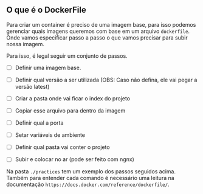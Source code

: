 ## O que é o DockerFile

Para criar um container é preciso de uma imagem base, para isso podemos gerenciar quais imagens queremos com base em um arquivo `dockerfile`. Onde vamos especificar passo a passo o que vamos precisar para subir nossa imagem.

Para isso, é legal seguir um conjunto de passos.

- [ ] Definir uma imagem base.
- [ ] Definir qual versão a ser utilizada (OBS: Caso não defina, ele vai pegar a versão latest)
- [ ] Criar a pasta onde vai ficar o index do projeto
- [ ] Copiar esse arquivo para dentro da imagem 
- [ ] Definir qual a porta 
- [ ] Setar variáveis de ambiente
- [ ] Definir qual pasta vai conter o projeto
- [ ] Subir e colocar no ar (pode ser feito com ngnx)


Na pasta `./practices` tem um exemplo dos passos seguidos acima. Também para entender cada comando é necessário uma leitura na documentação `https://docs.docker.com/reference/dockerfile/`. 